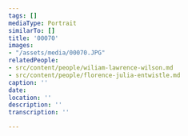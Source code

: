 ```yaml
---
tags: []
mediaType: Portrait
similarTo: []
title: '00070'
images:
- "/assets/media/00070.JPG"
relatedPeople:
- src/content/people/wiliam-lawrence-wilson.md
- src/content/people/florence-julia-entwistle.md
caption: ''
date: 
location: ''
description: ''
transcription: ''

---
```

